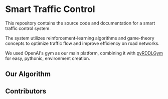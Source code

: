 # Smart Traffic Control

This repository contains the source code and documentation for a smart traffic control system.

The system utilizes reinforcement-learning algorithms and game-theory concepts to optimize traffic flow and improve efficiency on road networks.

We used OpenAI's gym as our main platform, combining it with [pyRDDLGym](https://github.com/ataitler/pyRDDLGym) for easy, pythonic, environment creation.

## Our Algorithm

<!-- TODO -->

## Contributors

##